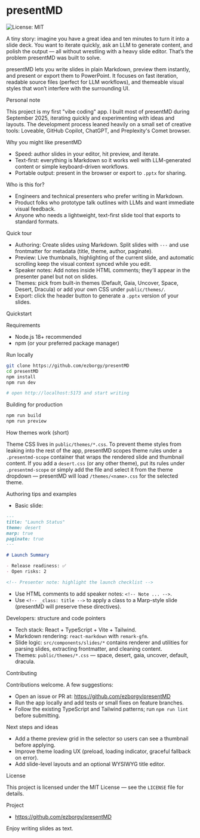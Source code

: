 # presentMD

![License: MIT](https://img.shields.io/badge/license-MIT-blue.svg)

A tiny story: imagine you have a great idea and ten minutes to turn it into a slide deck. You want to iterate quickly, ask an LLM to generate content, and polish the output — all without wrestling with a heavy slide editor. That’s the problem presentMD was built to solve.

presentMD lets you write slides in plain Markdown, preview them instantly, and present or export them to PowerPoint. It focuses on fast iteration, readable source files (perfect for LLM workflows), and themeable visual styles that won’t interfere with the surrounding UI.

Personal note

This project is my first "vibe coding" app. I built most of presentMD during September 2025, iterating quickly and experimenting with ideas and layouts. The development process leaned heavily on a small set of creative tools: Loveable, GitHub Copilot, ChatGPT, and Preplexity's Comet browser.

Why you might like presentMD

- Speed: author slides in your editor, hit preview, and iterate.
- Text-first: everything is Markdown so it works well with LLM-generated content or simple keyboard-driven workflows.
- Portable output: present in the browser or export to `.pptx` for sharing.

Who is this for?

- Engineers and technical presenters who prefer writing in Markdown.
- Product folks who prototype talk outlines with LLMs and want immediate visual feedback.
- Anyone who needs a lightweight, text-first slide tool that exports to standard formats.

Quick tour

- Authoring: Create slides using Markdown. Split slides with `---` and use frontmatter for metadata (title, theme, author, paginate).
- Preview: Live thumbnails, highlighting of the current slide, and automatic scrolling keep the visual context synced while you edit.
- Speaker notes: Add notes inside HTML comments; they’ll appear in the presenter panel but not on slides.
- Themes: pick from built-in themes (Default, Gaia, Uncover, Space, Desert, Dracula) or add your own CSS under `public/themes/`.
- Export: click the header button to generate a `.pptx` version of your slides.

Quickstart

Requirements

- Node.js 18+ recommended
- npm (or your preferred package manager)

Run locally

```bash
git clone https://github.com/ezborgy/presentMD
cd presentMD
npm install
npm run dev

# open http://localhost:5173 and start writing
```

Building for production

```bash
npm run build
npm run preview
```

How themes work (short)

Theme CSS lives in `public/themes/*.css`. To prevent theme styles from leaking into the rest of the app, presentMD scopes theme rules under a `.presentmd-scope` container that wraps the rendered slide and thumbnail content. If you add a `desert.css` (or any other theme), put its rules under `.presentmd-scope` or simply add the file and select it from the theme dropdown — presentMD will load `/themes/<name>.css` for the selected theme.

Authoring tips and examples

- Basic slide:

```markdown
---
title: "Launch Status"
theme: desert
marp: true
paginate: true
---

# Launch Summary

- Release readiness: ✅
- Open risks: 2

<!-- Presenter note: highlight the launch checklist -->
```

- Use HTML comments to add speaker notes: `<!-- Note ... -->`.
- Use `<!-- _class: title -->` to apply a class to a Marp-style slide (presentMD will preserve these directives).

Developers: structure and code pointers

- Tech stack: React + TypeScript + Vite + Tailwind.
- Markdown rendering: `react-markdown` with `remark-gfm`.
- Slide logic: `src/components/slides/*` contains renderer and utilities for parsing slides, extracting frontmatter, and cleaning content.
- Themes: `public/themes/*.css` — space, desert, gaia, uncover, default, dracula.

Contributing

Contributions welcome. A few suggestions:

- Open an issue or PR at: https://github.com/ezborgy/presentMD
- Run the app locally and add tests or small fixes on feature branches.
- Follow the existing TypeScript and Tailwind patterns; run `npm run lint` before submitting.

Next steps and ideas

- Add a theme preview grid in the selector so users can see a thumbnail before applying.
- Improve theme loading UX (preload, loading indicator, graceful fallback on error).
- Add slide-level layouts and an optional WYSIWYG title editor.

License

This project is licensed under the MIT License — see the `LICENSE` file for details.

Project

- https://github.com/ezborgy/presentMD

Enjoy writing slides as text.
